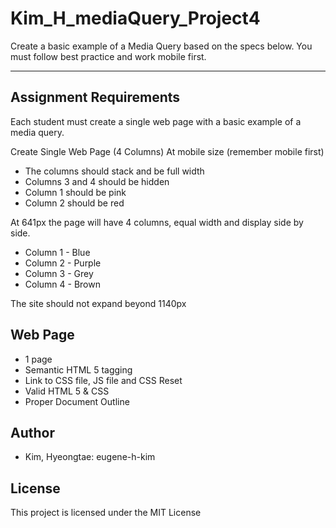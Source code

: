 # Kim_H_mediaQuery_Project4

Create a basic example of a Media Query based on the specs below. You must follow best practice and work mobile first.
<hr>

## Assignment Requirements

Each student must create a single web page with a basic example of a media query.

Create Single Web Page (4 Columns)
At mobile size (remember mobile first)

* The columns should stack and be full width
* Columns 3 and 4 should be hidden
* Column 1 should be pink
* Column 2 should be red

At 641px the page will have 4 columns, equal width and display side by side.

* Column 1 - Blue
* Column 2 - Purple
* Column 3 - Grey
* Column 4 - Brown

The site should not expand beyond 1140px

## Web Page

* 1 page
* Semantic HTML 5 tagging
* Link to CSS file, JS file and CSS Reset
* Valid HTML 5 & CSS
* Proper Document Outline

## Author

* Kim, Hyeongtae: eugene-h-kim

## License

This project is licensed under the MIT License